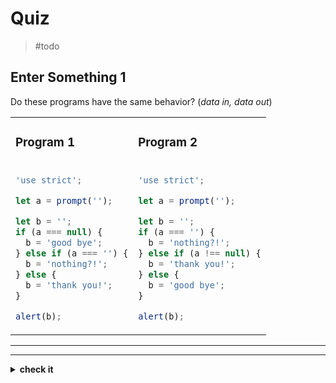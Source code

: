 # Quiz

> #todo

## Enter Something 1

Do these programs have the same behavior? (_data in, data out_)

<table>
<tr>
<td>

### Program 1

</td>
<td>

### Program 2

</td>
</tr>
<tr>
<td>

```js
'use strict';

let a = prompt('');

let b = '';
if (a === null) {
  b = 'good bye';
} else if (a === '') {
  b = 'nothing?!';
} else {
  b = 'thank you!';
}

alert(b);
```

</td>
<td>

```js
'use strict';

let a = prompt('');

let b = '';
if (a === '') {
  b = 'nothing?!';
} else if (a !== null) {
  b = 'thank you!';
} else {
  b = 'good bye';
}

alert(b);
```

</td>
</tr>
</table>

---

---

<details>
<summary><strong>check it</strong></summary>
<br>

✔ Yup!

</details>
